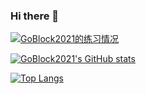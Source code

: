 ### Hi there 👋
[![GoBlock2021的练习情况](https://luogu-card.vercel.app/practice?id=1321108)](https://www.luogu.com.cn/user/1321108)

[![GoBlock2021's GitHub stats](https://github-readme-stats.vercel.app/api?username=goblock2021&show_icons=true)](https://github.com/goblock2021)

[![Top Langs](https://github-readme-stats.vercel.app/api/top-langs/?username=goblock2021&layout=compact)](https://github.com/goblock2021)
<!--
**goblock2021/goblock2021** is a ✨ _special_ ✨ repository because its `README.md` (this file) appears on your GitHub profile.

Here are some ideas to get you started:

- 🔭 I’m currently working on ...
- 🌱 I’m currently learning ...
- 👯 I’m looking to collaborate on ...
- 🤔 I’m looking for help with ...
- 💬 Ask me about ...
- 📫 How to reach me: ...
- 😄 Pronouns: ...
- ⚡ Fun fact: ...
-->
